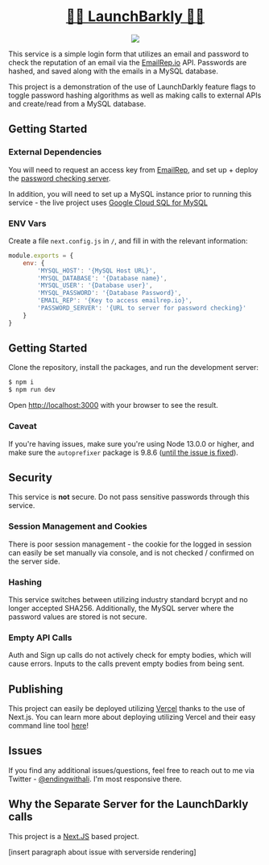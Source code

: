 <div align="center">
<h1><a href="http://pleasehirethis.dev">🚀🐶 LaunchBarkly 🐶🚀</a></h1>
</div>

<p align="center">
  <img src="https://i.pinimg.com/originals/8a/b0/40/8ab04043dc62cb3e5bd63717b56be075.jpg">
</p>

This service is a simple login form that utilizes an email and password to check the reputation of an email via the [EmailRep.io](http://emailrep.io) API. Passwords are hashed, and saved along with the emails in a MySQL database. 

This project is a demonstration of the use of LaunchDarkly feature flags to toggle password hashing algorithms as well as making calls to external APIs and create/read from a MySQL database. 

## Getting Started

### External Dependencies
You will need to request an access key from [EmailRep](https://emailrep.io), and set up + deploy the [password checking server](https://github.com/endingwithali/launchbarkly-password).

In addition, you will need to set up a MySQL instance prior to running this service - the live project uses [Google Cloud SQL for MySQL](https://cloud.google.com/sql/docs/mysql)

### ENV Vars

Create a file `next.config.js` in `/`, and fill in with the relevant information:

```Javascript
module.exports = {
	env: {
		'MYSQL_HOST': '{MySQL Host URL}',
		'MYSQL_DATABASE': '{Database name}',
		'MYSQL_USER': '{Database user}',
		'MYSQL_PASSWORD': '{Database Password}',
		'EMAIL_REP': '{Key to access emailrep.io}',
		'PASSWORD_SERVER': '{URL to server for password checking}'
	}
}
```

## Getting Started

Clone the repository, install the packages, and run the development server:
```bash
$ npm i
$ npm run dev
```

Open [http://localhost:3000](http://localhost:3000) with your browser to see the result.

### Caveat

If you're having issues, make sure you're using Node 13.0.0 or higher, and make sure the `autoprefixer` package is 9.8.6 ([until the issue is fixed](https://github.com/vercel/next.js/issues/17236)).

## Security

This service is **not** secure. Do not pass sensitive passwords through this service.

### Session Management and Cookies

There is poor session management - the cookie for the logged in session can easily be set manually via console, and is not checked / confirmed on the server side.

### Hashing

This service switches between utilizing industry standard bcrypt and no longer accepted SHA256. Additionally, the MySQL server where the password values are stored is not secure. 

### Empty API Calls
Auth and Sign up calls do not actively check for empty bodies, which will cause errors. Inputs to the calls prevent empty bodies from being sent. 


## Publishing
This project can easily be deployed utilizing [Vercel](https://vercel.co/) thanks to the use of Next.js. You can learn more about deploying utilizing Vercel and their easy command line tool [here](https://vercel.com/docs/platform/deployments)!

## Issues
If you find any additional issues/questions, feel free to reach out to me via Twitter - [@endingwithali](twitter.com/endingwithali). I'm most responsive there. 


## Why the Separate Server for the LaunchDarkly calls

This project is a [Next.JS](https://nextjs.org/) based project. 

[insert paragraph about issue with serverside rendering]
